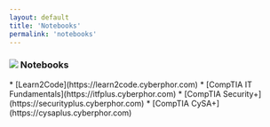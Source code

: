```yaml
---
layout: default
title: 'Notebooks'
permalink: 'notebooks'
---
```


<h3><img src="{{ site.baseurl }}/_assets/notes.png"> Notebooks</h3>
* [Learn2Code](https://learn2code.cyberphor.com)
* [CompTIA IT Fundamentals](https://itfplus.cyberphor.com)
* [CompTIA Security+](https://securityplus.cyberphor.com)
* [CompTIA CySA+](https://cysaplus.cyberphor.com)
